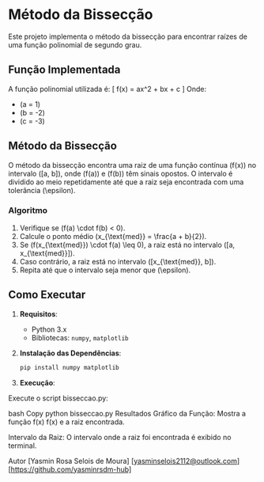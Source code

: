 # Método da Bissecção

Este projeto implementa o método da bissecção para encontrar raízes de uma função polinomial de segundo grau.

## Função Implementada

A função polinomial utilizada é:
\[
f(x) = ax^2 + bx + c
\]
Onde:
- \(a = 1\)
- \(b = -2\)
- \(c = -3\)

## Método da Bissecção

O método da bissecção encontra uma raiz de uma função contínua \(f(x)\) no intervalo \([a, b]\), onde \(f(a)\) e \(f(b)\) têm sinais opostos. O intervalo é dividido ao meio repetidamente até que a raiz seja encontrada com uma tolerância \(\epsilon\).

### Algoritmo

1. Verifique se \(f(a) \cdot f(b) < 0\).
2. Calcule o ponto médio \(x_{\text{med}} = \frac{a + b}{2}\).
3. Se \(f(x_{\text{med}}) \cdot f(a) \leq 0\), a raiz está no intervalo \([a, x_{\text{med}}]\).
4. Caso contrário, a raiz está no intervalo \([x_{\text{med}}, b]\).
5. Repita até que o intervalo seja menor que \(\epsilon\).

## Como Executar

1. **Requisitos**:
   - Python 3.x
   - Bibliotecas: `numpy`, `matplotlib`

2. **Instalação das Dependências**:
   ```bash
   pip install numpy matplotlib

3. **Execução**:

Execute o script bisseccao.py:

bash
Copy
python bisseccao.py
Resultados
Gráfico da Função: Mostra a função 
f(x)
f(x) e a raiz encontrada.

Intervalo da Raiz: O intervalo onde a raiz foi encontrada é exibido no terminal.

Autor
[Yasmin Rosa Selois de Moura]
[yasminselois2112@outlook.com]
[https://github.com/yasminrsdm-hub]

